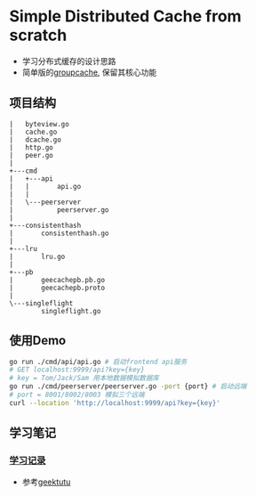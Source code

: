 # Simple Distributed Cache from scratch
- 学习分布式缓存的设计思路
- 简单版的[groupcache](https://github.com/golang/groupcache), 保留其核心功能

## 项目结构
```text
|   byteview.go
|   cache.go
|   dcache.go
|   http.go
|   peer.go
|
+---cmd
|   +---api
|   |       api.go
|   |
|   \---peerserver
|           peerserver.go
|
+---consistenthash
|       consistenthash.go
|
+---lru
|       lru.go
|
+---pb
|       geecachepb.pb.go
|       geecachepb.proto
|
\---singleflight
        singleflight.go
```

## 使用Demo
```sh
go run ./cmd/api/api.go # 启动frontend api服务
# GET localhost:9999/api?key={key}
# key = Tom/Jack/Sam 用本地数据模拟数据库
go run ./cmd/peerserver/peerserver.go -port {port} # 启动远端
# port = 8001/8002/8003 模拟三个远端
curl --location 'http://localhost:9999/api?key={key}'
```

## 学习笔记
### [学习记录](https://soongao.github.io/posts/cache/)
- 参考[geektutu](https://geektutu.com/post/geecache.html)